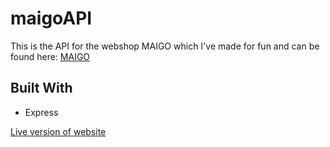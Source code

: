 
# maigoAPI

This is the API for the webshop MAIGO which I've made for fun and can be found here: [MAIGO](https://github.com/williamkalin/maigo)

## Built With

* Express


 [Live version of website](https://maigo.netlify.com/)
